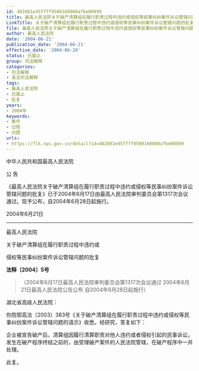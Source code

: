 ```yaml
---
id: 402881e45ffff9500160008afbe00899
title: 最高人民法院关于破产清算组在履行职责过程中违约或侵权等民事纠纷案件诉讼管辖问题的批复
LinkTitle: 关于破产清算组在履行职责过程中违约或侵权等民事纠纷案件诉讼管辖问题的批复（2004）
file: 最高人民法院关于破产清算组在履行职责过程中违约或侵权等民事纠纷案件诉讼管辖问题的批复_20040621_402881e45ffff9500160008afbe00899.docx
author: 最高人民法院
date: '2004-06-21'
publication_date: '2004-06-21'
effective_date: '2004-06-28'
status: 已废止
group: 司法解释
categories:
- 司法解释
- 高法司法解释
tags:
- 最高人民法院
- 已废止
- 批复
years:
- 2004年
keywords:
- 案件
- 过程
- 问题
urls:
- https://flk.npc.gov.cn/detail?id=402881e45ffff9500160008afbe00899
---
```


中华人民共和国最高人民法院

公 告

《最高人民法院关于破产清算组在履行职责过程中违约或侵权等民事纠纷案件诉讼管辖问题的批复》已于2004年6月17日由最高人民法院审判委员会第1317次会议通过。现予公布，自2004年6月28日起施行。

2004年6月21日

---

最高人民法院

关于破产清算组在履行职责过程中违约或

侵权等民事纠纷案件诉讼管辖问题的批复

**法释〔2004〕5号**

> （2004年6月17日最高人民法院审判委员会第1317次会议通过 2004年6月21日最高人民法院公告公布 自2004年6月28日起施行）

湖北省高级人民法院：

你院鄂高法〔2003〕383号《关于破产清算组在履行职责过程中违约或侵权等民事纠纷案件诉讼管辖问题的请示》收悉。经研究，答复如下：

企业被宣告破产后，清算组因履行清算职责对他人违约或者侵权引起的民事诉讼，发生在破产程序终结之前的，由受理破产案件的人民法院管辖，在破产程序中一并处理。

此复。

